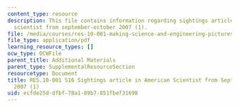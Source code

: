 ```yaml
---
content_type: resource
description: This file contains information regarding sightings article in american
  scientist from september-october 2007 (1).
file: /media/courses/res-10-001-making-science-and-engineering-pictures-a-practical-guide-to-presenting-your-work-spring-2016/ecfde25ddfbf78a189b7851fbef31698_MITRES_10_001S16_SepOct07_1.pdf
file_type: application/pdf
learning_resource_types: []
ocw_type: OCWFile
parent_title: Additional Materials
parent_type: SupplementalResourceSection
resourcetype: Document
title: RES.10-001 S16 Sightings article in American Scientist from September-October
  2007 (1)
uid: ecfde25d-dfbf-78a1-89b7-851fbef31698
---
```

